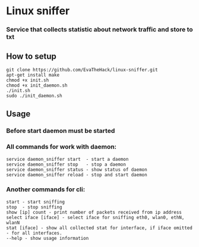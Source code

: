 # Linux sniffer
### Service that collects statistic about network traffic and store to txt

## How to setup

```
git clone https://github.com/EvaTheHack/linux-sniffer.git
apt-get install make
chmod +x init.sh
chmod +x init_daemon.sh
./init.sh
sudo ./init_daemon.sh
```

## Usage 
### Before start daemon must be started
### All commands for work with daemon:
```
service daemon_sniffer start  - start a daemon
service daemon_sniffer stop   - stop a daemon
service daemon_sniffer status - show status of daemon
service daemon_sniffer reload - stop and start daemon
```

### Another commands for cli:

```
start - start sniffing 
stop  - stop sniffing 
show [ip] count - print number of packets received from ip address
select iface [iface] - select iface for sniffing eth0, wlan0, ethN, wlanN
stat [iface] - show all collected stat for interface, if iface omitted - for all interfaces. 
--help - show usage information
```